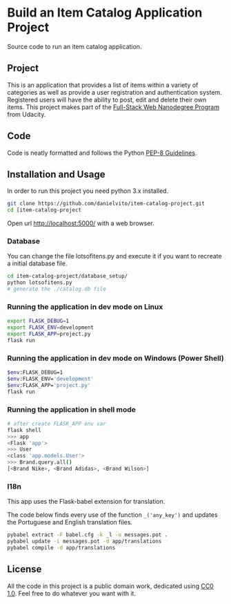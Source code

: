 # Build an Item Catalog Application Project

Source code to run an item catalog application.

## Project

This is an application that provides a list of items within a variety of categories as well as provide a user registration and authentication system. Registered users will have the ability to post, edit and delete their own items.
This project makes part of the [Full-Stack Web Nanodegree Program](https://udacity.com/course/full-stack-web-developer-nanodegree--nd004) from Udacity.

## Code

Code is neatly formatted and follows the Python [PEP-8 Guidelines](http://pep8online.com/).

## Installation and Usage

In order to run this project you need python 3.x installed.

```sh
git clone https://github.com/danielvito/item-catalog-project.git
cd [item-catalog-project
```

Open url <http://localhost:5000/> with a web browser.

### Database

You can change the file lotsofitens.py and execute it if you want to recreate a initial database file.

```sh
cd item-catalog-project/database_setup/
python lotsofitens.py
# generate the ./catalog.db file
```

### Running the application in dev mode on Linux

```sh
export FLASK_DEBUG=1
export FLASK_ENV=development
export FLASK_APP=project.py
flask run
```

### Running the application in dev mode on Windows (Power Shell)

```sh
$env:FLASK_DEBUG=1
$env:FLASK_ENV='development'
$env:FLASK_APP='project.py'
flask run
```

### Running the application in shell mode

```sh
# after create FLASK_APP env var
flask shell
>>> app
<Flask 'app'>
>>> User
<class 'app.models.User'>
>>> Brand.query.all()
[<Brand Nike>, <Brand Adidas>, <Brand Wilson>]
```

### I18n

This app uses the Flask-babel extension for translation.

The code below finds every use of the function `_('any_key')` and updates the Portuguese and English translation files.

```sh
pybabel extract -F babel.cfg -k _l -o messages.pot .
pybabel update -i messages.pot -d app/translations
pybabel compile -d app/translations
```

## License

All the code in this project is a public domain work, dedicated using [CC0 1.0](https://creativecommons.org/publicdomain/zero/1.0/). Feel free to do whatever you want with it.